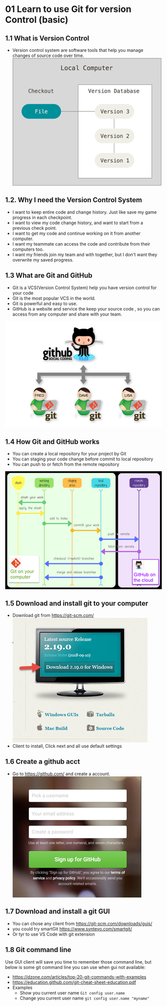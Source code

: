 # 01 Learn to use Git for version Control (basic)

## 1.1 What is Version Control

- Version control system are software tools that help you manage changes of source code over time.
 ![version local](Git_01_VersionControl.png) 

## 1.2. Why I need the Version Control System

- I want to keep entire code and change history. Just like save my game progress in each checkpoint.
- I want to view my code change history, and want to start from a previous check point.
- I want to get my code and continue working on it from another computer.
- I want my teammate can access the code and contribute from their computers too.
- I want my friends join my team and with together, but I don't want they overwrite my saved progress.

## 1.3 What are Git and GitHub

- Git is a VCS(Version Control System) help you have version control for your code
- Git is the most popular VCS in the world.
- Git is powerful and easy to use.
- GitHub is a website and service the keep your source code , so you can access from any computer and share with your team.

![git-github](Git_01_Git-Github.png)

## 1.4 How Git and GitHub works

- You can create a local repository for your project by Git
- You can staging your code change before commit to local repository
- You can push to or fetch from the remote repository

![how git github works](Git_01_HowGit-Github-works.png)

## 1.5 Download and install git to your computer

- Download git from <https://git-scm.com/>
  ![download git](Git_01_DownloadGit.png)
- Client to install,  Click next and all use default settings
  
## 1.6 Create a github acct

- Go to  <https://github.com/> and create a account.
  ![create github acct](Git_01_CreateGithubAcct.png)

## 1.7 Download and install a git GUI

- You can chose any client from <https://git-scm.com/downloads/guis/>
- you could try smartGit <https://www.syntevo.com/smartgit/>
- Or tyr to use VS Code with git extension

## 1.8 Git command line

Use GUI client will save you time to remember those command line, but below is some git command line you can use when gui not available:

- <https://dzone.com/articles/top-20-git-commands-with-examples>
- <https://education.github.com/git-cheat-sheet-education.pdf>
- Examples
  - Show you current user name
   `Git config user.name`  
  - Change you current user name
    `git config user.name "myname"`
